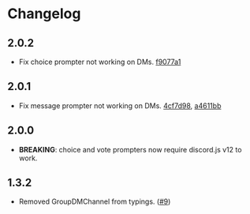 # Changelog

## 2.0.2

- Fix choice prompter not working on DMs. [f9077a1](https://github.com/joaquimnet/discordjs-prompter/commit/f9077a1b6646de4cfbd89dd2e6bcb49a9c7e2fdf)

## 2.0.1

- Fix message prompter not working on DMs. [4cf7d98](https://github.com/joaquimnet/discordjs-prompter/commit/4cf7d98a8a5e65ae5cebc516a0c581901332d40d), [a4611bb](https://github.com/joaquimnet/discordjs-prompter/commit/a4611bbfcdad6a5b12ded1af9cea917849c171ce)

## 2.0.0

- **BREAKING**: choice and vote prompters now require discord.js v12 to work.

## 1.3.2

- Removed GroupDMChannel from typings. ([#9](https://github.com/joaquimnet/discordjs-prompter/pull/9))
